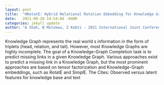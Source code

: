 ```yaml
---
layout: post
title:  "HRotatE: Hybrid Relational Rotation Embedding for Knowledge Graph"
date:   2021-09-28 14:54:04 -0400
categories: jekyll update
author: "A Shah, B Molokwu, Z Kobti - 2021 International Joint Conference on Neural , 2021"
---
```

Knowledge Graph represents the real world s information in the form of triplets (head, relation, and tail). However, most Knowledge Graphs are highly incomplete. The goal of a Knowledge-Graph Completion task is to predict missing links in a given Knowledge Graph. Various approaches exist to predict a missing link in a Knowledge Graph, but the most prominent approaches are based on tensor factorization and Knowledge-Graph embeddings, such as RotatE and SimplE. The Cites: Observed versus latent features for knowledge base and text